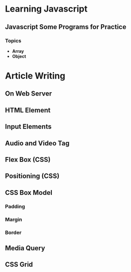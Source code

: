 # Learning Javascript
## Javascript Some Programs for Practice
### Topics
- **Array**
- **Object**

# Article Writing
## On Web Server
## HTML Element
## Input Elements
## Audio and Video Tag
## Flex Box (CSS)
## Positioning (CSS)
## CSS Box Model 
### Padding
### Margin
### Border
## Media Query 
## CSS Grid
